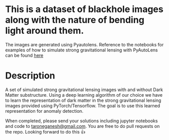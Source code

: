 # This is a dataset of blackhole images along with the nature of bending light around them.

The images are generated using Pyautolens. Reference to the notebooks for examples of how to simulate strong gravitational
lensing with PyAutoLens can be found [here](https://drive.google.com/file/d/1IhgY91XCXz1QF5GoZow8Hu-YvzWbPZP6/view?usp=s)

# Description

A set of simulated strong gravitational lensing images with and without Dark Matter substructure.
Using a deep learning algorithm of our choice we have to learn the representation of dark
matter in the strong gravitational lensing images provided using PyTorch/Tensorflow.
The goal is to use this learned representation for anomaly detection.

When completed, please send your solutions including jupyter notebooks
and code to taroneganesh@gmail.com. You are free to do pull requests on the repo. Looking forward to do this 👍
